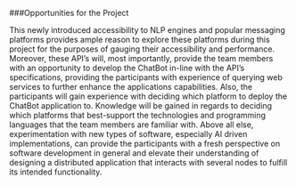 ###Opportunities for the Project

This newly introduced accessibility to NLP engines and popular messaging platforms provides ample reason to explore these platforms during this project for the purposes of gauging their accessibility and performance. Moreover, these API’s will, most importantly, provide the team members with an opportunity to develop the ChatBot in-line with the API’s specifications, providing the participants with experience of querying web services to further enhance the applications capabilities. Also, the participants will gain experience with deciding which platform to deploy the ChatBot application to. Knowledge will be gained in regards to deciding which platforms that best-support the  technologies and programming languages that the team members are familiar with. Above all else, experimentation with new types of software, especially AI driven implementations, can provide the participants with a fresh perspective on software development in general and elevate their understanding of designing a distributed application that interacts with several nodes to fulfill its intended functionality. 


